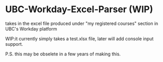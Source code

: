 # UBC-Workday-Excel-Parser (WIP)

takes in the excel file produced under "my registered courses" section in UBC's Workday platform

WIP:it currently simply takes a test.xlsx file, later will add console input support.

P.S. this may be obselete in a few years of making this.

